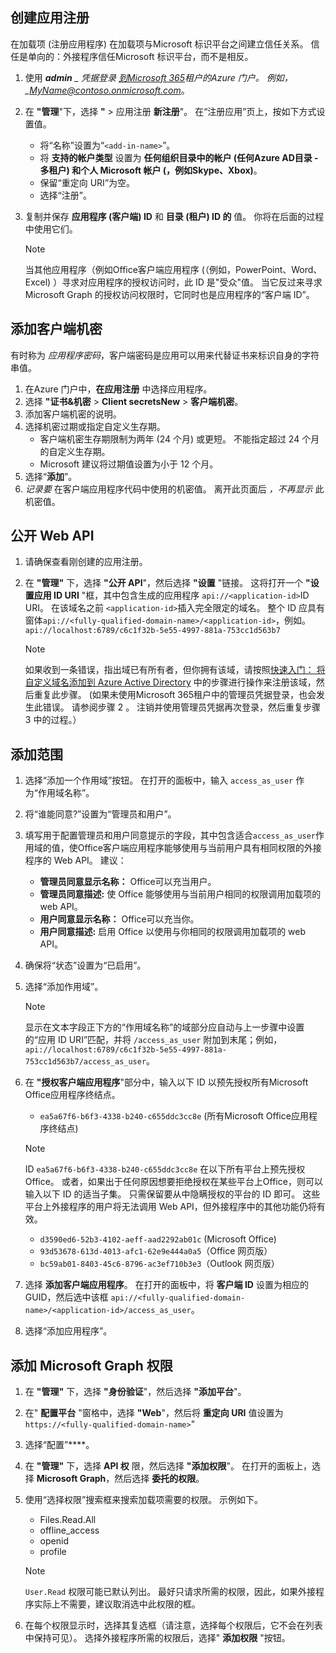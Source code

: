 ## <a name="create-an-app-registration"></a>创建应用注册

在加载项 (注册应用程序) 在加载项与Microsoft 标识平台之间建立信任关系。 信任是单向的：外接程序信任Microsoft 标识平台，而不是相反。

1. 使用 ***admin** _ 凭据登录 [到Microsoft 365](https://portal.azure.com/)租户的Azure 门户。 例如，_*MyName@contoso.onmicrosoft.com**。
1. 在 **"管理**"下，选择 **"** > 应用注册 **新注册**"。 在“注册应用”页上，按如下方式设置值。

    * 将“名称”设置为“`<add-in-name>`”。
    * 将 **支持的帐户类型** 设置为 **任何组织目录中的帐户 (任何Azure AD目录 - 多租户) 和个人 Microsoft 帐户 (，例如Skype、Xbox)**。
    * 保留“重定向 URI”为空。
    * 选择“注册”。

1. 复制并保存 **应用程序 (客户端) ID** 和 **目录 (租户) ID 的** 值。 你将在后面的过程中使用它们。

    > [!NOTE]
    > 当其他应用程序（例如Office客户端应用程序 (（例如，PowerPoint、Word、Excel) ）寻求对应用程序的授权访问时，此 ID 是"受众"值。 当它反过来寻求 Microsoft Graph 的授权访问权限时，它同时也是应用程序的“客户端 ID”。

## <a name="add-a-client-secret"></a>添加客户端机密

有时称为 _应用程序密码_，客户端密码是应用可以用来代替证书来标识自身的字符串值。

1. 在Azure 门户中，**在应用注册** 中选择应用程序。
1. 选择 **"证书&机密** > **Client secretsNew** >  **客户端机密**。
1. 添加客户端机密的说明。
1. 选择机密过期或指定自定义生存期。
    * 客户端机密生存期限制为两年 (24 个月) 或更短。 不能指定超过 24 个月的自定义生存期。
    * Microsoft 建议将过期值设置为小于 12 个月。
1. 选择“**添加**”。
1. _记录要_ 在客户端应用程序代码中使用的机密值。 离开此页面后 _，不再显示_ 此机密值。

## <a name="expose-a-web-api"></a>公开 Web API

1. 请确保查看刚创建的应用注册。
1. 在 **"管理"** 下，选择 **"公开 API**"，然后选择 **"设置** "链接。 这将打开一个 **"设置应用 ID URI** "框，其中包含生成的应用程序 `api://<application-id>`ID URI。 在该域名之前 `<application-id>`插入完全限定的域名。 整个 ID 应具有窗体`api://<fully-qualified-domain-name>/<application-id>`，例如。 `api://localhost:6789/c6c1f32b-5e55-4997-881a-753cc1d563b7`

    > [!NOTE]
    > 如果收到一条错误，指出域已有所有者，但你拥有该域，请按照[快速入门： 将自定义域名添加到 Azure Active Directory](/azure/active-directory/add-custom-domain) 中的步骤进行操作来注册该域，然后重复此步骤。  (如果未使用Microsoft 365租户中的管理员凭据登录，也会发生此错误。 请参阅步骤 2 。 注销并使用管理员凭据再次登录，然后重复步骤 3 中的过程。）

## <a name="add-a-scope"></a>添加范围

1. 选择“添加一个作用域”按钮。 在打开的面板中，输入 `access_as_user` 作为“作用域名称”。

1. 将“谁能同意?”设置为“管理员和用户”。

1. 填写用于配置管理员和用户同意提示的字段，其中包含适合`access_as_user`作用域的值，使Office客户端应用程序能够使用与当前用户具有相同权限的外接程序的 Web API。 建议：

    * **管理员同意显示名称：** Office可以充当用户。
    * **管理员同意描述:** 使 Office 能够使用与当前用户相同的权限调用加载项的 web API。
    * **用户同意显示名称：** Office可以充当你。
    * **用户同意描述:** 启用 Office 以使用与你相同的权限调用加载项的 web API。

1. 确保将“状态”设置为“已启用”。

1. 选择“添加作用域”。

    > [!NOTE]
    > 显示在文本字段正下方的“作用域名称”的域部分应自动与上一步骤中设置的“应用 ID URI”匹配，并将 `/access_as_user` 附加到末尾；例如，`api://localhost:6789/c6c1f32b-5e55-4997-881a-753cc1d563b7/access_as_user`。

1. 在 **"授权客户端应用程序**"部分中，输入以下 ID 以预先授权所有Microsoft Office应用程序终结点。

   - `ea5a67f6-b6f3-4338-b240-c655ddc3cc8e` (所有Microsoft Office应用程序终结点) 

    > [!NOTE]
    > ID `ea5a67f6-b6f3-4338-b240-c655ddc3cc8e` 在以下所有平台上预先授权Office。 或者，如果出于任何原因想要拒绝授权在某些平台上Office，则可以输入以下 ID 的适当子集。 只需保留要从中隐瞒授权的平台的 ID 即可。 这些平台上外接程序的用户将无法调用 Web API，但外接程序中的其他功能仍将有效。
    >
    > - `d3590ed6-52b3-4102-aeff-aad2292ab01c` (Microsoft Office)
    > - `93d53678-613d-4013-afc1-62e9e444a0a5`（Office 网页版）
    > - `bc59ab01-8403-45c6-8796-ac3ef710b3e3`（Outlook 网页版）

1. 选择 **添加客户端应用程序**。 在打开的面板中，将 **客户端 ID** 设置为相应的 GUID，然后选中该框 `api://<fully-qualified-domain-name>/<application-id>/access_as_user`。

1. 选择“添加应用程序”。

## <a name="add-microsoft-graph-permissions"></a>添加 Microsoft Graph 权限

1. 在 **"管理"** 下，选择 **"身份验证**"，然后选择 **"添加平台**"。

1. 在" **配置平台** "窗格中，选择 **"Web**"，然后将 **重定向 URI** 值设置为 `https://<fully-qualified-domain-name>`"

1. 选择“配置”****。

1. 在 **"管理"** 下，选择 **API 权** 限，然后选择 **"添加权限**"。 在打开的面板上，选择 **Microsoft Graph**，然后选择 **委托的权限**。

1. 使用“选择权限”搜索框来搜索加载项需要的权限。 示例如下。

    * Files.Read.All
    * offline_access
    * openid
    * profile

    > [!NOTE]
    > `User.Read` 权限可能已默认列出。 最好只请求所需的权限，因此，如果外接程序实际上不需要，建议取消选中此权限的框。

1. 在每个权限显示时，选择其复选框（请注意，选择每个权限后，它不会在列表中保持可见）。 选择外接程序所需的权限后，选择" **添加权限** "按钮。
